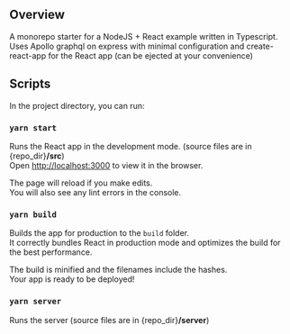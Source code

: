 ## Overview

A monorepo starter for a NodeJS + React example written in Typescript. Uses Apollo graphql on express with minimal configuration and create-react-app for the React app (can be ejected at your convenience)

## Scripts

In the project directory, you can run:

### `yarn start`

Runs the React app in the development mode. (source files are in {repo_dir}**/src**)<br>
Open [http://localhost:3000](http://localhost:3000) to view it in the browser.

The page will reload if you make edits.<br>
You will also see any lint errors in the console.

### `yarn build`

Builds the app for production to the `build` folder.<br>
It correctly bundles React in production mode and optimizes the build for the best performance.

The build is minified and the filenames include the hashes.<br>
Your app is ready to be deployed!

### `yarn server`

Runs the server (source files are in {repo_dir}**/server**)

